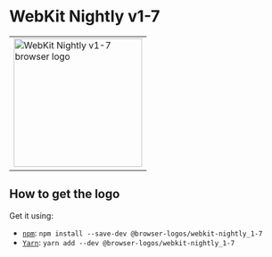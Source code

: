 WebKit Nightly v1-7
===================

<!-- markdownlint-disable line-length no-inline-html -->
<table>
    <tr height=240>
        <td>
            <a href="https://github.com/alrra/browser-logos/tree/896ab303b43decd25c518ea5dc0081e6974d344a/src/archive/webkit-nightly_1-7">
                <img width=230 src="https://raw.githubusercontent.com/alrra/browser-logos/896ab303b43decd25c518ea5dc0081e6974d344a/src/archive/webkit-nightly_1-7/webkit-nightly_1-7_512x512.png" alt="WebKit Nightly v1-7 browser logo">
            </a>
        </td>
    </tr>
</table>
<!-- markdownlint-enable line-length no-inline-html -->

How to get the logo
-------------------

Get it using:

* [`npm`][npm]: `npm install --save-dev @browser-logos/webkit-nightly_1-7`
* [`Yarn`][yarn]: `yarn add --dev @browser-logos/webkit-nightly_1-7`

<!-- Link labels: -->

[npm]: https://www.npmjs.com/
[yarn]: https://yarnpkg.com/
